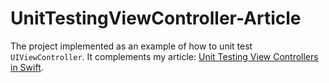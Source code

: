 # UnitTestingViewController-Article

The project implemented as an example of how to unit test `UIViewController`. It complements my article: [Unit Testing View Controllers in Swift](https://www.vadimbulavin.com/unit-testing-view-controller-uiviewcontroller-and-uiview-with-swift/).
